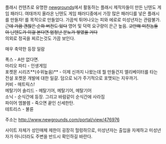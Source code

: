 플래시 컨텐츠로 유명한 [newgrounds](newgrounds.md)에서 활동하는 플래시 제작자들이 만든 닌텐도 게임 패러디.
여태까지 올라온 닌텐도 게임 패러디중에서 가장 많은 패러디를 넣은 플래시를 만들자! 를 목적으로 만들었다. 가끔씩 튀어나오는 피와 에로로
미성년자는 관람불가. <del>근데 가끔 괜찮은 순화 버전도 있다</del> 영어 및 덕력 요구량이 은근 높음. <del>고만해 미친놈들아
닌텐도가 이걸 본다면 엄청난 분노가 쌓였을 거다</del>  
의외로 정곡을 찌르는것도 가끔 보인다.

매우 축약한 등장 일람

폭스 - A만 없다면.  
마리오 파티 - 인생게임  
포켓몬 시리즈**(수위높음)** \- 이제 신까지 나왔는데 뭘 만들건지 엘리베이터를 타는 전설 포켓몬 개발에 대한 일갈. 덤으로 뇌가
주기적으로 포맷되는 지우까기.  
커비 - 매트릭스!  
메탈기어 솔리드 - 메탈기어, 메탈기어, 메탈기어  
소닉 - 순식간에 등장. 그리고 바람같이 순식간에 사라짐  
파이어 엠블렘 - 죽으면 끝인 신세한탄.  
테트리스 - 불륜

주소는 <http://www.newgrounds.com/portal/view/476976>

사이트 자체가 성인매체 제한이 굉장히 헐렁하므로, 미성년자는 출입을 자제하고 미성년자가 아니더라도 주변을 반드시 확인하길 바란다.

